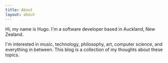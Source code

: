 ```yaml
---
title: About
layout: about
---
```

Hi, my name is Hugo. I'm a software developer based in Auckland, New Zealand.

I'm interested in music, technology, philosophy, art, computer science, and everything in between.
This blog is a collection of my thoughts about these topics.
